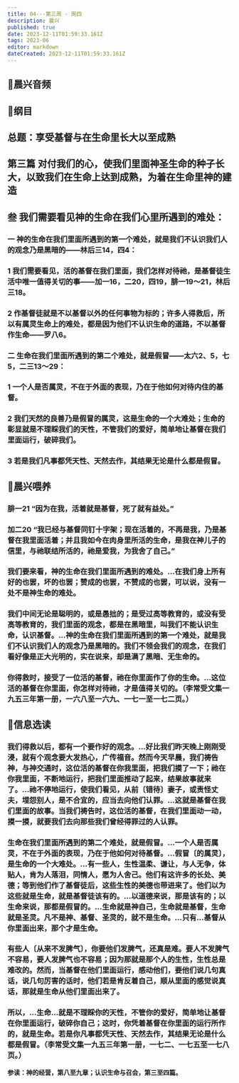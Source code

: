 ```yaml
---
title: 04---第三周 · 周四
description: 晨兴
published: true
date: 2023-12-11T01:59:33.161Z
tags: 2023-06
editor: markdown
dateCreated: 2023-12-11T01:59:33.161Z
---
```


## 🎵晨兴音频

## 📖纲目

## 总题：享受基督与在生命里长大以至成熟

## 第三篇   对付我们的心，使我们里面神圣生命的种子长大，以致我们在生命上达到成熟，为着在生命里神的建造

## 叁   我们需要看见神的生命在我们心里所遇到的难处：

### 一   神的生命在我们里面所遇到的第一个难处，就是我们不认识我们人的观念乃是黑暗的——林后三14，四4：

### 1   我们需要看见，活的基督在我们里面，我们怎样对待祂，是基督徒生活中唯一值得关切的事——加一16，二20，四19，腓一19～21，林后三18。

### 2   作基督徒就是不以基督以外的任何事物为标的；许多人得救后，所以有属灵生命上的难处，都是因为他们不认识生命的道路，不以基督作生命——罗八6。

### 二   生命在我们里面所遇到的第二个难处，就是假冒——太六2、5，七5，二三13～29：

### 1   一个人是否属灵，不在于外面的表现，乃在于他如何对待内住的基督。

### 2   我们天然的良善乃是假冒的属灵，这是生命的一个大难处；生命的彰显就是不理睬我们的天性，不管我们的爱好，简单地让基督在我们里面运行，破碎我们。

### 3   若是我们凡事都凭天性、天然去作，其结果无论是什么都是假冒。

## 📖晨兴喂养

### 腓一21   “因为在我，活着就是基督，死了就有益处。”

### 加二20   “我已经与基督同钉十字架；现在活着的，不再是我，乃是基督在我里面活着；并且我如今在肉身里所活的生命，是我在神儿子的信里，与祂联结所活的，祂是爱我，为我舍了自己。”

### 我们要来看，神的生命在我们里面所遇到的难处。…在我们身上所有好的也罢，坏的也罢；赞成的也罢，不赞成的也罢，可以说，没有一处不是神生命的难处。

### 我们中间无论是聪明的，或是愚拙的；是受过高等教育的，或没有受高等教育的，我们里面的观念，都是在黑暗里，叫我们不能认识生命，认识基督。…神的生命在我们里面所遇到的第一个难处，就是我们不认识我们人的观念乃是黑暗的。我们不领会我们的观念，在我们看好像是正大光明的，实在说来，却是满了黑暗、无生命的。

### 你得救时，接受了一位活的基督，祂在你里面作了你的生命。…这位活的基督在你里面，你怎样对待祂，才是值得关切的。（李常受文集一九五三年第一册，一六八至一六九、一七一至一七二页。）

## 📖信息选读

### 我们得救以后，都有一个要作好的观念。…好比我们昨天晚上刚刚受浸，就有个观念要大发热心，广传福音。然而今天早晨，我们祷告神，与神交通时，这位活的基督在你我里面，把我们摸了一下；祂在你我里面，不断地运行，把我们里面推动了起来，结果故事就来了。…祂不停地运行，使我们看见，从前〔错待〕妻子，或责怪丈夫，埋怨别人，是不合宜的，应当去向他们认罪。…这就是基督在我们里面的故事。当我们祷告时，这位活的基督，在我们里面动一动，摸一摸，就要我们去向那些我们曾经得罪过的人认罪。

### 生命在我们里面所遇到的第二个难处，就是假冒。…一个人是否属灵，不在于外面的表现，乃在于他如何对待基督。…假冒〔的属灵〕，是生命的一个大难处。…有一些人，生性温柔、谦让，与人无争，体贴人，肯为人落泪，同情人，愿为人舍己。他们有这许多的长处、美德；等到他们作了基督徒后，这些生性的美德也带进来了。他们以为这些就是生命，就是基督徒该有的。…以道德来说，那是该有的；以生命来说，那都是假冒的。…生命就是神自己，生命就是基督，生命就是圣灵。凡不是神、基督、圣灵的，就不是生命。…只有…基督从你里面出来，那个才是生命。

### 有些人〔从来不发脾气〕，你要他们发脾气，还真是难。要人不发脾气不容易，要人发脾气也不容易；因为那就是那个人的生性，生性总是难改的。然而，当基督在他们里面运行，感动他们，要他们说几句真话，说几句厉害的话时，他们若是肯反着自己，顺从里面的感觉说真话，那就是生命从他们里面出来了。

### 所以，…生命…就是不理睬你的天性，不管你的爱好，简单地让基督在你里面运行，破碎你自己；这时，你凭着基督在你里面的运行所作的，就是生命。若是你凡事都凭天性、天然去作，其结果无论是什么都是假冒。（李常受文集一九五三年第一册，一七二、一七五至一七八页。）

**参读：神的经营，第八至九章；认识生命与召会，第三至四篇。**
<!-- Google tag (gtag.js) -->
<script async src="https://www.googletagmanager.com/gtag/js?id=G-1P8709Z16T"></script>
<script>
  window.dataLayer = window.dataLayer || [];
  function gtag(){dataLayer.push(arguments);}
  gtag('js', new Date());

  gtag('config', 'G-1P8709Z16T');
</script>